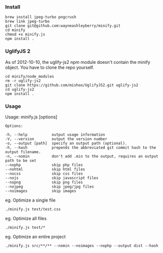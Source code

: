 ### Install

```
brew install jpeg-turbo pngcrush
brew link jpeg-turbo
git clone git@github.com:wayneashleyberry/minify.git
cd minify
chmod +x minify.js
npm install .
```

### UglifyJS 2

As of 2012-10-10, the uglify-js2 npm module doesn't contain the minify object.
You have to clone the repo yourself.

```
cd minify/node_modules
rm -r uglify-js2
git clone https://github.com/mishoo/UglifyJS2.git uglify-js2
cd uglify-js2
npm install .
```

### Usage

Usage: minify.js [options]

	Options:

	-h, --help           output usage information
	-V, --version        output the version number
	-o, --output [path]  specify an output path (optional).
	-h, --hash           prepends the abbreviated git commit hash to the output filename.
	-n, --nomin          don't add .min to the output, requires an output path to be set
	--nophp              skip php files
	--nohtml             skip html files
	--nocss              skip css files
	--nojs               skip javascript files
	--nopng              skip png files
	--nojpeg             skip jpeg/jpg files
	--noimages           skip images

eg. Optimize a single file

	./minify.js test/test.css

eg. Optimize all files

	./minify.js test/*

eg. Optimize an entire project

	./minify.js src/**/** --nomin --noimages --nophp --output dist --hash
